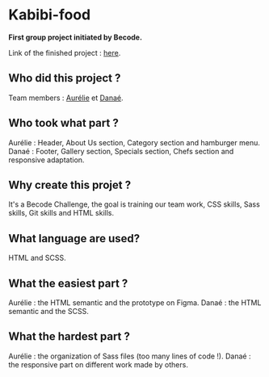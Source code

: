 # Kabibi-food
**First group project initiated by Becode.**

Link of the finished project : [here](https://da-nae.github.io/Kabibi-food/).

## **Who did this project ?**

Team members : [Aurélie](https://github.com/Avanhellemont) et [Danaé](https://github.com/Da-nae).

## **Who took what part ?**

Aurélie : Header, About Us section, Category section and hamburger menu.
Danaé : Footer, Gallery section, Specials section, Chefs section and responsive adaptation.

## **Why create this projet ?**

It's a Becode Challenge, the goal is training our team work, CSS skills, Sass skills, Git skills and HTML skills.

## **What language are used?**

HTML and SCSS.

## **What the easiest part ?**

Aurélie : the HTML semantic and the prototype on Figma.
Danaé : the HTML semantic and the SCSS.

## **What the hardest part ?**

Aurélie : the organization of Sass files (too many lines of code !).
Danaé : the responsive part on different work made by others.
